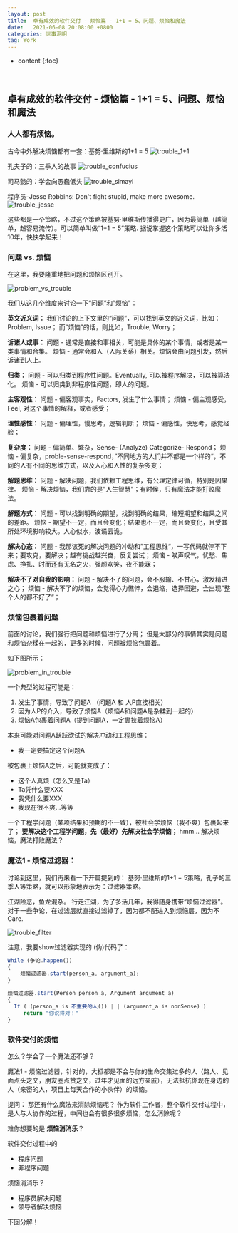 ```yaml
---
layout: post
title:  卓有成效的软件交付 - 烦恼篇 - 1+1 = 5、问题、烦恼和魔法
date:   2021-06-08 20:08:00 +0800
categories: 世事洞明
tag: Work
---
```


* content
{:toc}

<br>

## 卓有成效的软件交付 - 烦恼篇 - 1+1 = 5、问题、烦恼和魔法

### 人人都有烦恼。

古今中外解决烦恼都有一套：基努·里维斯的1+1 = 5
![trouble_1+1]({{'/images/trouble/trouble_1+1.png'}})

孔夫子的：三季人的故事
![trouble_confucius]({{'/images/trouble/trouble_confucius.png'}})

司马懿的：学会向愚蠢低头
![trouble_simayi]({{'/images/trouble/trouble_simayi.png'}})

程序员-Jesse Robbins: Don't fight stupid, make more awesome. 
![trouble_jesse]({{'/images/trouble/trouble_jesse.png'}})

这些都是一个策略，不过这个策略被基努·里维斯传播得更广，因为最简单（越简单，越容易流传）。可以简单叫做“1+1 = 5”策略.
据说掌握这个策略可以让你多活10年，快快学起来！

### 问题 vs. 烦恼

在这里，我要隆重地把问题和烦恼区别开。

![problem_vs_trouble]({{'/images/trouble/problem_vs_trouble.png'}})

我们从这几个维度来讨论一下“问题”和”烦恼"：

**英文近义词：**
我们讨论的上下文里的“问题”，可以找到英文的近义词，比如：Problem, Issue；
而“烦恼”的话，则比如，Trouble, Worry；

**诉诸人或事：**
问题 - 通常是直接和事相关，可能是具体的某个事情，或者是某一类事情和合集。
烦恼 - 通常会和人（人际关系）相关。烦恼会由问题引发，然后诉诸到人上。

**归类：**
问题 - 可以归类到程序性问题。Eventually, 可以被程序解决，可以被算法化。
烦恼 - 可以归类到非程序性问题，即人的问题。

**主客观性：**
问题 - 偏客观事实，Factors, 发生了什么事情；
烦恼 - 偏主观感受，Feel, 对这个事情的解释，或者感受；

**理性感性：**
问题 - 偏理性，慢思考，逻辑判断；
烦恼 - 偏感性，快思考，感觉经验；

**复杂度：**
问题 - 偏简单、繁杂，Sense- (Analyze) Categorize- Respond；
烦恼 - 偏复杂，proble-sense-respond，”不同地方的人们并不都是一个样的“，不同的人有不同的思维方式，以及人心和人性的复杂多变；

**解题思维：**
问题 - 解决问题，我们依赖工程思维，有公理定律可循，特别是因果律。
烦恼 - 解决烦恼，我们靠的是"人生智慧"；有时候，只有魔法才能打败魔法。

**解题方式：**
问题 - 可以找到明确的期望，找到明确的结果，缩短期望和结果之间的差距。
烦恼 - 期望不一定，而且会变化；结果也不一定，而且会变化，且受其所处环境影响较大。人心似水，波谲云诡。

**解决心态：**
问题 - 我那该死的解决问题的冲动和”工程思维“，一写代码就停不下来；要攻克，要解决；越有挑战越兴奋，反复尝试；
烦恼 - 唉声叹气，忧愁、焦虑、挣扎、时而还有无名之火，强颜欢笑，夜不能寐；

**解决不了对自我的影响：**
问题 - 解决不了的问题，会不服输、不甘心，激发精进之心；
烦恼 - 解决不了的烦恼，会觉得心力憔悴，会退缩，选择回避，会出现”整个人的都不好了“；


### 烦恼包裹着问题

前面的讨论，我们强行把问题和烦恼进行了分离；
但是大部分的事情其实是问题和烦恼杂糅在一起的，更多的时候，问题被烦恼包裹着。

 如下图所示：

 ![problem_in_trouble]({{'/images/trouble/problem_in_trouble.png'}})
 
 一个典型的过程可能是：
1. 发生了事情，导致了问题A （问题A 和 人P直接相关）
2. 因为人P的介入，导致了烦恼A（烦恼A和问题A是杂糅到一起的）
3. 烦恼A包裹着问题A（提到问题A，一定裹挟着烦恼A）

本来可能对问题A跃跃欲试的解决冲动和工程思维：
* 我一定要搞定这个问题A

被包裹上烦恼A之后，可能就变成了：
* 这个人真烦（怎么又是Ta）
* Ta凭什么要XXX
* 我凭什么要XXX
* 我现在很不爽…等等

一个工程学问题（某项结果和预期的不一致），被社会学烦恼（我不爽）包裹起来了；
**要解决这个工程学问题，先（最好）先解决社会学烦恼；**
hmm... 解决烦恼，魔法打败魔法？

### 魔法1 - 烦恼过滤器：

讨论到这里，我们再来看一下开篇提到的：
基努·里维斯的1+1 = 5策略，孔子的三季人等策略，就可以形象地表示为：过滤器策略。

江湖险恶，鱼龙混杂。
行走江湖，为了多活几年，我得随身携带“烦恼过滤器”。
对于一些争论，在过滤层就直接过滤掉了，因为都不配进入到烦恼层，因为不Care. 

![trouble_filter]({{'/images/trouble/trouble_filter.png'}})


注意，我要show过滤器实现的 (伪)代码了：

```javascript
While (争论.happen()) 
{
	烦恼过滤器.start(person_a, argument_a); 
}

烦恼过滤器.start(Person person_a, Argument argument_a)
{
  If ( (person_a is 不重要的人()) | | (argument_a is nonSense) ) 
     return "你说得对！"
}

```




### 软件交付的烦恼

怎么？学会了一个魔法还不够？

魔法1 - 烦恼过滤器，针对的，大抵都是不会与你的生命交集过多的人（路人、见面点头之交，朋友圈点赞之交，过年才见面的远方亲戚），无法抵抗你现在身边的人（亲密的人，项目上每天合作的小伙伴）的烦恼。

提问：
那还有什么魔法来消除烦恼呢？
作为软件工作者，整个软件交付过程中，是人与人协作的过程，中间也会有很多很多烦恼，怎么消除呢？

难你想要的是 **烦恼消消乐**？

软件交付过程中的
* 程序问题
* 非程序问题

烦恼消消乐？
* 程序员解决问题
* 领导者解决烦恼

下回分解！



